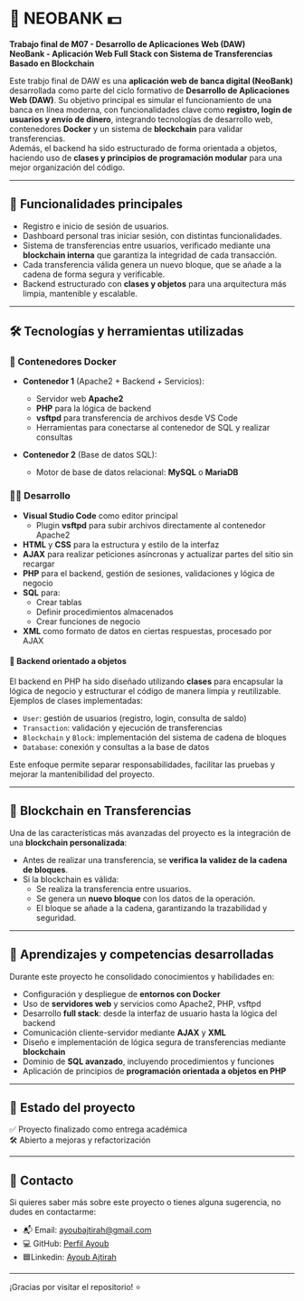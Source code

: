 # 🏦 NEOBANK 💵

**Trabajo final de M07 - Desarrollo de Aplicaciones Web (DAW)**  
**NeoBank - Aplicación Web Full Stack con Sistema de Transferencias Basado en Blockchain**

Este trabjo final de DAW es una **aplicación web de banca digital (NeoBank)** desarrollada como parte del ciclo formativo de **Desarrollo de Aplicaciones Web (DAW)**. Su objetivo principal es simular el funcionamiento de una banca en línea moderna, con funcionalidades clave como **registro, login de usuarios y envío de dinero**, integrando tecnologías de desarrollo web, contenedores **Docker** y un sistema de **blockchain** para validar transferencias.  
Además, el backend ha sido estructurado de forma orientada a objetos, haciendo uso de **clases y principios de programación modular** para una mejor organización del código.

---

## 🚀 Funcionalidades principales

- Registro e inicio de sesión de usuarios.
- Dashboard personal tras iniciar sesión, con distintas funcionalidades.
- Sistema de transferencias entre usuarios, verificado mediante una **blockchain interna** que garantiza la integridad de cada transacción.
- Cada transferencia válida genera un nuevo bloque, que se añade a la cadena de forma segura y verificable.
- Backend estructurado con **clases y objetos** para una arquitectura más limpia, mantenible y escalable.

---

## 🛠️ Tecnologías y herramientas utilizadas

### 🐳 Contenedores Docker

- **Contenedor 1** (Apache2 + Backend + Servicios):
  - Servidor web **Apache2**
  - **PHP** para la lógica de backend
  - **vsftpd** para transferencia de archivos desde VS Code
  - Herramientas para conectarse al contenedor de SQL y realizar consultas

- **Contenedor 2** (Base de datos SQL):
  - Motor de base de datos relacional: **MySQL** o **MariaDB**

### 🧑‍💻 Desarrollo

- **Visual Studio Code** como editor principal
  - Plugin **vsftpd** para subir archivos directamente al contenedor Apache2
- **HTML** y **CSS** para la estructura y estilo de la interfaz
- **AJAX** para realizar peticiones asíncronas y actualizar partes del sitio sin recargar
- **PHP** para el backend, gestión de sesiones, validaciones y lógica de negocio
- **SQL** para:
  - Crear tablas
  - Definir procedimientos almacenados
  - Crear funciones de negocio
- **XML** como formato de datos en ciertas respuestas, procesado por AJAX

#### 🧱 Backend orientado a objetos

El backend en PHP ha sido diseñado utilizando **clases** para encapsular la lógica de negocio y estructurar el código de manera limpia y reutilizable.  
Ejemplos de clases implementadas:

- `User`: gestión de usuarios (registro, login, consulta de saldo)
- `Transaction`: validación y ejecución de transferencias
- `Blockchain` y `Block`: implementación del sistema de cadena de bloques
- `Database`: conexión y consultas a la base de datos

Este enfoque permite separar responsabilidades, facilitar las pruebas y mejorar la mantenibilidad del proyecto.

---

## 🔐 Blockchain en Transferencias

Una de las características más avanzadas del proyecto es la integración de una **blockchain personalizada**:

- Antes de realizar una transferencia, se **verifica la validez de la cadena de bloques**.
- Si la blockchain es válida:
  - Se realiza la transferencia entre usuarios.
  - Se genera un **nuevo bloque** con los datos de la operación.
  - El bloque se añade a la cadena, garantizando la trazabilidad y seguridad.

---

## 🧪 Aprendizajes y competencias desarrolladas

Durante este proyecto he consolidado conocimientos y habilidades en:

- Configuración y despliegue de **entornos con Docker**
- Uso de **servidores web** y servicios como Apache2, PHP, vsftpd
- Desarrollo **full stack**: desde la interfaz de usuario hasta la lógica del backend
- Comunicación cliente-servidor mediante **AJAX** y **XML**
- Diseño e implementación de lógica segura de transferencias mediante **blockchain**
- Dominio de **SQL avanzado**, incluyendo procedimientos y funciones
- Aplicación de principios de **programación orientada a objetos en PHP**

---

## 🔗 Estado del proyecto

✅ Proyecto finalizado como entrega académica  
🛠️ Abierto a mejoras y refactorización

---

## 📧 Contacto

Si quieres saber más sobre este proyecto o tienes alguna sugerencia, no dudes en contactarme:

- 📬 Email: [ayoubajtirah@gmail.com](mailto:ayoubajtirah@gmail.com)
- 💻 GitHub: [Perfil Ayoub](https://github.com/Ayoubdeta)
- 🟦Linkedin: [Ayoub Ajtirah](https://www.linkedin.com/in/ayoub-ajtirah-17a199314/)

---

¡Gracias por visitar el repositorio! ⭐
